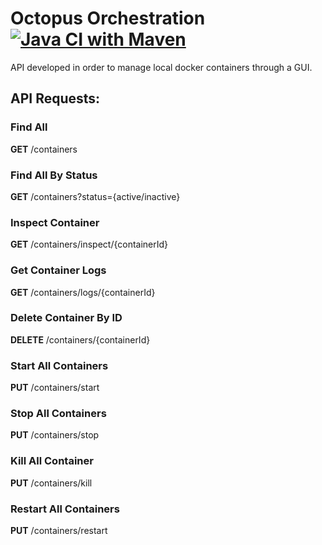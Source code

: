 # Octopus Orchestration [![Java CI with Maven](https://github.com/ArtSantana/octopus-orchestration/actions/workflows/maven.yml/badge.svg)](https://github.com/ArtSantana/octopus-orchestration/actions/workflows/maven.yml)

API developed in order to manage local docker containers through a GUI.

## API Requests:
### Find All 
**GET** /containers

### Find All By Status 
**GET** /containers?status={active/inactive}

### Inspect Container
**GET** /containers/inspect/{containerId}

### Get Container Logs
**GET** /containers/logs/{containerId}

### Delete Container By ID
**DELETE** /containers/{containerId}

### Start All Containers
**PUT** /containers/start

### Stop All Containers
**PUT** /containers/stop

### Kill All Container
**PUT** /containers/kill

### Restart All Containers
**PUT** /containers/restart

